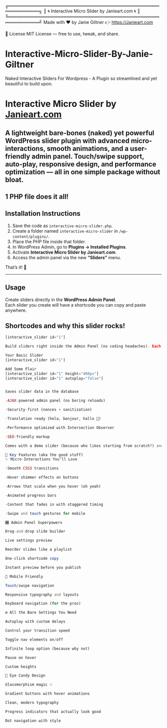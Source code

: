 ╔════════════════════════════════════════════════════════════╗
║   🌀  Interactive Micro Slider by Janieart.com  🌀         ║
╚════════════════════════════════════════════════════════════╝
Made with ❤️ by Janie Giltner
👉 https://Janieart.com

📜 License
MIT License — free to use, tweak, and share.
# Interactive-Micro-Slider-By-Janie-Giltner
Naked Interactive Sliders For Wordpress - A Plugin so streamlined and yet beautiful to build upon.
# Interactive Micro Slider by [Janieart.com](https://Janieart.com)

A lightweight bare-bones (naked) yet powerful WordPress slider plugin with advanced micro-interactions, smooth animations, and a user-friendly admin panel. Touch/swipe support, auto-play, responsive design, and performance optimization — all in one simple package without bloat.
---
1 PHP file does it all!
---

## Installation Instructions

1. Save the code as `interactive-micro-slider.php`.  
2. Create a folder named `interactive-micro-slider` in `/wp-content/plugins/`.  
3. Place the PHP file inside that folder.  
4. In WordPress Admin, go to **Plugins → Installed Plugins**.  
5. Activate **Interactive Micro Slider by Janieart.com**.  
6. Access the admin panel via the new **“Sliders”** menu.  

That’s it! 🎉

---

## Usage

Create sliders directly in the **WordPress Admin Panel**.  
Each slider you create will have a shortcode you can copy and paste anywhere.

## Shortcodes and why this slider rocks!

```php
[interactive_slider id="1"]

Build sliders right inside the Admin Panel (no coding headaches). Each slider gives you a shortcode — just copy, paste, and enjoy.

Your Basic Slider
[interactive_slider id="1"]

Add Some Flair
[interactive_slider id="1" height="400px"]
[interactive_slider id="1" autoplay="false"]


Saves slider data in the database

-AJAX-powered admin panel (no boring reloads)

-Security-first (nonces + sanitization)

-Translation ready (hola, bonjour, hallo 👋)

-Performance optimized with Intersection Observer

-SEO-friendly markup

Comes with a demo slider (because who likes starting from scratch?) and is production-ready for real-world projects. You can make as many sliders as you want — unlimited, baby.

🌟 Key Features (aka the good stuff)
✨ Micro-Interactions You’ll Love

-Smooth CSS3 transitions

-Hover shimmer effects on buttons

-Arrows that scale when you hover (oh yeah)

-Animated progress bars

-Content that fades in with staggered timing

-Swipe and touch gestures for mobile

🎛️ Admin Panel Superpowers

Drag-and-drop slide builder

Live settings preview

Reorder slides like a playlist

One-click shortcode copy

Instant preview before you publish

📱 Mobile Friendly

Touch/swipe navigation

Responsive typography and layouts

Keyboard navigation (for the pros)

⚙️ All the Bare Settings You Need

Autoplay with custom delays

Control your transition speed

Toggle nav elements on/off

Infinite loop option (because why not)

Pause on hover

Custom heights

🎨 Eye Candy Design

Glassmorphism magic ✨

Gradient buttons with hover animations

Clean, modern typography

Progress indicators that actually look good

Dot navigation with style

